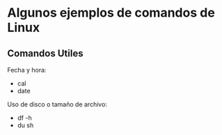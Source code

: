 # Algunos ejemplos de comandos de Linux

## Comandos Utiles

Fecha y hora:
<ul>
<li>cal</li>
<li>date</li>
</ul>
Uso de disco o tamaño de archivo:
<ul>
<li>df -h</li>
<li>du sh</li>


